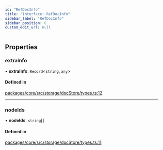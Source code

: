 ```yaml
---
id: "RefDocInfo"
title: "Interface: RefDocInfo"
sidebar_label: "RefDocInfo"
sidebar_position: 0
custom_edit_url: null
---
```


## Properties

### extraInfo

• **extraInfo**: `Record`<`string`, `any`\>

#### Defined in

[packages/core/src/storage/docStore/types.ts:12](https://github.com/run-llama/LlamaIndexTS/blob/f0be933/packages/core/src/storage/docStore/types.ts#L12)

---

### nodeIds

• **nodeIds**: `string`[]

#### Defined in

[packages/core/src/storage/docStore/types.ts:11](https://github.com/run-llama/LlamaIndexTS/blob/f0be933/packages/core/src/storage/docStore/types.ts#L11)
